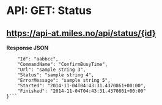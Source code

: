 API: GET: Status
===
https://api-at.miles.no/api/status/{id}
---

**Response JSON**

```{
	"Id": "aabbcc",
	"CommandName": "ConfirmBusyTime",
	"Url": "sample string 3",
	"Status": "sample string 4",
	"ErrorMessage": "sample string 5",
	"Started": "2014-11-04T04:43:31.4370861+00:00",
	"Finished": "2014-11-04T04:43:31.4370861+00:00"
}```